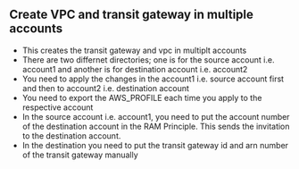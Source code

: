 ## Create VPC and transit gateway in multiple accounts

* This creates the transit gateway and vpc in multiplt accounts
* There are two differnet directories; one is for the source account i.e. account1 and another is for destination account i.e. account2
* You need to apply the changes in the account1 i.e. source account first and then to account2 i.e. destination account
* You need to export the AWS_PROFILE each time you apply to the respective account
* In the source account i.e. account1, you need to put the account number of the destination account in the RAM Principle. This sends the invitation to the destination account.
* In the destination you need to put the transit gateway id and arn number of the transit gateway manually


